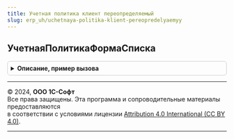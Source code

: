 ```yaml
---
title: Учетная политика клиент переопределяемый
slug: erp_uh/uchetnaya-politika-klient-pereopredelyaemyy
---
```



## УчетнаяПолитикаФормаСписка
<details style="margin: 1em 0; padding: 0.5em; border: 1px solid #ccc; border-radius: 6px;">

<summary style="font-weight: bold; cursor: pointer;">Описание, пример вызова</summary>

```bsl

// Определяет форму списка регистра сведений учетной политики.
//
//
Функция УчетнаяПолитикаФормаСписка() Экспорт
```

Пример вызова
```bsl
Результат = УчетнаяПолитикаКлиентПереопределяемый.УчетнаяПолитикаФормаСписка() 
```
</details>

---

© 2024, **ООО 1С-Софт**  
Все права защищены. Эта программа и сопроводительные материалы предоставляются  
в соответствии с условиями лицензии [Attribution 4.0 International (CC BY 4.0)](https://creativecommons.org/licenses/by/4.0/legalcode).

---
